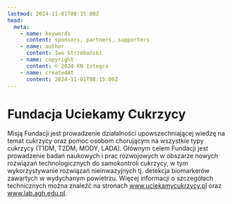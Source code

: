 ```yaml
---
lastmod: 2024-11-01T08:15:00Z
head:
  meta:
    - name: keywords
      content: sponsors, partners, supporters
    - name: author
      content: Iwo Strzeboński
    - name: copyright
      content: © 2024 KN Integra
    - name: createdAt
      content: 2024-11-01T08:15:00Z
---
```


# Fundacja Uciekamy Cukrzycy

Misją Fundacji jest prowadzenie działalności upowszechniającej wiedzę na temat cukrzycy oraz pomoc osobom chorującym na wszystkie typy cukrzycy (T1DM, T2DM, MODY, LADA). Głównym celem Fundacji jest prowadzenie badań naukowych i prac rozwojowych w obszarze nowych rozwiązań technologicznych do samokontroli cukrzycy, w tym wykorzystywanie rozwiązań nieinwazyjnych tj. detekcja biomarkerów zawartych w wydychanym powietrzu. Więcej informacji o szczegółach technicznych można znaleźć na stronach www.uciekamycukrzycy.pl oraz www.lab.agh.edu.pl.

